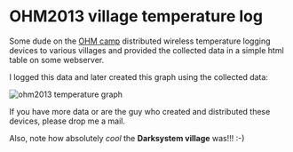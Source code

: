 OHM2013 village temperature log
===============================

Some dude on the [OHM camp](https://ohm2013.org/) distributed wireless temperature logging devices to various villages and provided the collected data in a simple html table on some webserver.

I logged this data and later created this graph using the collected data:

![ohm2013 temperature graph](https://raw.github.com/nerds-anonymous/ohm-village-temp/master/graph_coolness.png)


If you have more data or are the guy who created and distributed these devices, please drop me a mail.

Also, note how absolutely *cool* the **Darksystem village** was!!! :-)

